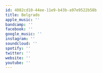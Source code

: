 ```yaml
---
id: 4082cd10-44ee-11e9-b43b-a97e9522b58b
title: Belgrado
apple_music: ''
bandcamp: ''
facebook: ''
google_music: ''
instagram: ''
soundcloud: ''
spotify: ''
twitter: ''
website: ''
youtube: ''
---
```

